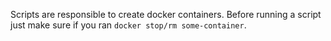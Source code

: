 
Scripts are responsible to create docker containers.
Before running a script just make sure if you ran `docker stop/rm some-container`.

